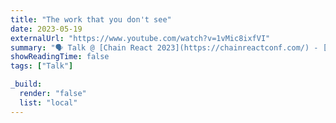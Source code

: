 ```yaml
---
title: "The work that you don't see"
date: 2023-05-19
externalUrl: "https://www.youtube.com/watch?v=1vMic8ixfVI"
summary: "🗣 Talk @ [Chain React 2023](https://chainreactconf.com/) - [slides](https://speakerdeck.com/kelset/the-work-that-you-dont-see)"
showReadingTime: false
tags: ["Talk"]

_build:
  render: "false"
  list: "local"
---
```

